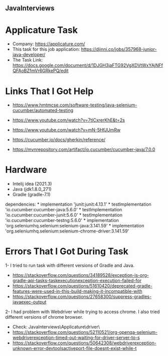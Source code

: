## JavaInterviews

# Applicature Task
* Company: https://applicature.com/
* This task for this job application: https://djinni.co/jobs/357968-junior-java-developer/
* The Task Link: https://docs.google.com/document/d/1DJGH3jaFTG92VgXDVtWxYAjNFfQFAoBZfmVr6GRkePQ/edit



# Links That I Got Help

* https://www.hmtmcse.com/software-testing/java-selenium-cucumber/automated-testing
* https://www.youtube.com/watch?v=7tlCxrerKhE&t=2s
* https://www.youtube.com/watch?v=mN-5HfJUmRw

* https://cucumber.io/docs/gherkin/reference/
* https://mvnrepository.com/artifact/io.cucumber/cucumber-java/7.0.0



# Hardware

* Intelij idea (2021.3)
* Java (jdk1.8.0_271)
* Gradle (gradle-7.1)

dependencies:
    * implementation 'junit:junit:4.13.1'
    * testImplementation 'io.cucumber:cucumber-java:5.6.0'
    * testImplementation 'io.cucumber:cucumber-junit:5.6.0'
    * testImplementation 'io.cucumber:cucumber-testng:5.6.0'
    * implementation 'org.seleniumhq.selenium:selenium-java:3.141.59'
    * implementation 'org.seleniumhq.selenium:selenium-chrome-driver:3.141.59'




# Errors That I Got During Task

1- I tried to run task with different versions of Gradle and Java. 
* https://stackoverflow.com/questions/34189528/exception-is-org-gradle-api-tasks-taskexecutionexception-execution-failed-for
* https://stackoverflow.com/questions/51610420/deprecated-gradle-features-were-used-in-this-build-making-it-incompatible-with
* https://stackoverflow.com/questions/27658300/suppress-gradles-javaexec-output

2- I had problem with Webdriver while trying to access chrome.
I also tried different versions of chrome browser. 
* Check: JavaInterviews\Applicature\driver\
* https://stackoverflow.com/questions/52110521/org-openqa-selenium-webdriverexception-timed-out-waiting-for-driver-server-to-s
* https://stackoverflow.com/questions/50642308/webdriverexception-unknown-error-devtoolsactiveport-file-doesnt-exist-while-t



